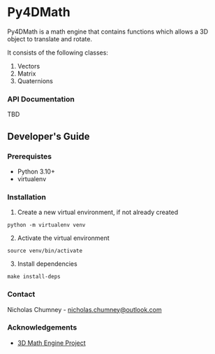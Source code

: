 # Py4DMath

Py4DMath is a math engine that contains functions which allows a 3D object to translate and rotate.

It consists of the following classes:
1) Vectors
2) Matrix
3) Quaternions

### API Documentation

TBD

## Developer's Guide

### Prerequistes
- Python 3.10+
- virtualenv

### Installation

1) Create a new virtual environment, if not already created

```
python -m virtualenv venv
```

2) Activate the virtual environment

```
source venv/bin/activate
```

3) Install dependencies

```
make install-deps
```

### Contact 
Nicholas Chumney - [nicholas.chumney@outlook.com](nicholas.chumney@outlook.com) 

### Acknowledgements
- [3D Math Engine Project](https://www.haroldserrano.com/math-engine-project/)
